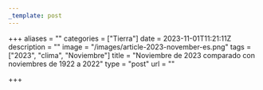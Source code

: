 ```yaml
---
_template: post
---
```



+++
aliases = ""
categories = ["Tierra"]
date = 2023-11-01T11:21:11Z
description = ""
image = "/images/article-2023-november-es.png"
tags = ["2023", "clima", "Noviembre"]
title = "Noviembre de 2023 comparado con noviembres de 1922 a 2022"
type = "post"
url = ""

+++

